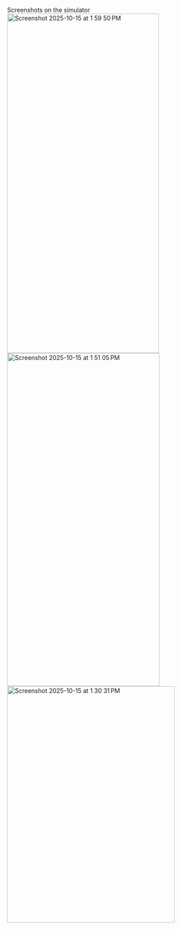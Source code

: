 Screenshots on the simulator
<img width="353" height="788" alt="Screenshot 2025-10-15 at 1 59 50 PM" src="https://github.com/user-attachments/assets/fa8ff99e-377d-48d9-b41f-8b0e33d34de5" />
<img width="355" height="773" alt="Screenshot 2025-10-15 at 1 51 05 PM" src="https://github.com/user-attachments/assets/835b6ef1-62cb-4524-93f5-9b7fcc9d684e" />
<img width="390" height="549" alt="Screenshot 2025-10-15 at 1 30 31 PM" src="https://github.com/user-attachments/assets/47daa747-bbd8-43bf-95ae-b6f745896fd9" />
